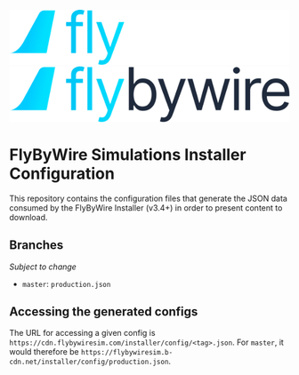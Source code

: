 ![FlyByWire Simulations](https://raw.githubusercontent.com/flybywiresim/branding/1391fc003d8b5d439d01ad86e2778ae0bfc8b682/tails-with-text/FBW-Color-Light.svg#gh-dark-mode-only)
![FlyByWire Simulations](https://raw.githubusercontent.com/flybywiresim/branding/master/tails-with-text/FBW-Color-Dark.svg#gh-light-mode-only)

# FlyByWire Simulations Installer Configuration

This repository contains the configuration files that generate the JSON data consumed by the FlyByWire Installer (v3.4+) in order to present content to download.

## Branches

*Subject to change*

- `master`: `production.json`

## Accessing the generated configs

The URL for accessing a given config is `https://cdn.flybywiresim.com/installer/config/<tag>.json`. For `master`, it would therefore be `https://flybywiresim.b-cdn.net/installer/config/production.json`.
